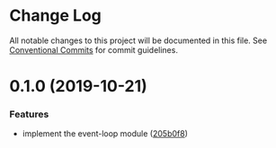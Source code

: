 # Change Log

All notable changes to this project will be documented in this file.
See [Conventional Commits](https://conventionalcommits.org) for commit guidelines.

# 0.1.0 (2019-10-21)


### Features

* implement the event-loop module ([205b0f8](https://github.com/SyncOT/SyncOT/commit/205b0f8990d52502bd1c04c481d94d0275b5a815))
